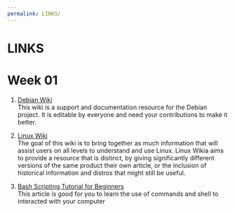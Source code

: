 ```yaml
---
permalink: LINKS/
---
```


# LINKS

# Week 01

1. [Debian Wiki](https://wiki.debian.org/)<br>
   This wiki is a support and documentation resource for the Debian project. It is editable by everyone and need your contributions to make it better.

2. [Linux Wiki](https://linux.fandom.com/wiki/Linux_Wiki)<br>
   The goal of this wiki is to bring together as much information that will assist users on all levels to understand and use Linux. Linux Wikia aims to provide a resource that is distinct, by giving significantly different versions of the same product their own article, or the inclusion of historical information and distros that might still be useful.

3. [Bash Scripting Tutorial for Beginners](https://linuxconfig.org/bash-scripting-tutorial-for-beginners)<br>
   This article is good for you to learn the use of commands and shell to interacted with your computer
